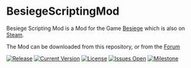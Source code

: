 # BesiegeScriptingMod
Besiege Scripting Mod is a Mod for the Game [Besiege](http://www.besiege.spiderlinggames.co.uk/) which is also on [Steam](http://store.steampowered.com/app/346010/).

The Mod can be downloaded from this repository, or from the [Forum](http://forum.spiderlinggames.co.uk/forum/main-forum/besiege-early-access/modding/42962-besiege-scripting-mod-v-0-1-1-spaarsmodloader-v-1-3-3-besiege-v-0-27)

[![Release](https://img.shields.io/github/release/L3tum/BesiegeScriptingMod.svg)](https://github.com/L3tum/BesiegeScriptingMod/releases/latest)
[![Current Version](https://img.shields.io/github/tag/L3tum/BesiegeScriptingMod.svg)](https://github.com/L3tum/BesiegeScriptingMod/tags)
[![License](https://img.shields.io/badge/license-GPL%202.0-blue.svg)](https://github.com/L3tum/BesiegeScriptingMod/blob/master/LICENSE.md)
[![Issues Open](https://img.shields.io/github/issues/L3tum/BesiegeScriptingMod.svg)](https://huboard.com/L3tum/BesiegeScriptingMod/)
[![Milestone](https://img.shields.io/badge/Milestone-Update%200.2-brightgreen.svg)](https://huboard.com/L3tum/BesiegeScriptingMod/#/?milestone=%5B%22Update%200.2%22%5D)
